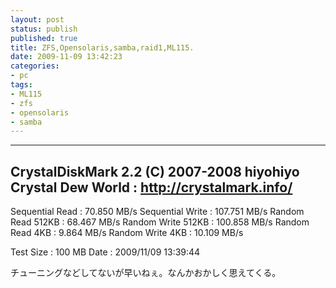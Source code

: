 ```yaml
---
layout: post
status: publish
published: true
title: ZFS,Opensolaris,samba,raid1,ML115.
date: 2009-11-09 13:42:23
categories:
- pc
tags:
- ML115
- zfs
- opensolaris
- samba
---
```

--------------------------------------------------
CrystalDiskMark 2.2 (C) 2007-2008 hiyohiyo
Crystal Dew World : http://crystalmark.info/
--------------------------------------------------

Sequential Read : 70.850 MB/s
Sequential Write : 107.751 MB/s
Random Read 512KB : 68.467 MB/s
Random Write 512KB : 100.858 MB/s
Random Read 4KB : 9.864 MB/s
Random Write 4KB : 10.109 MB/s

Test Size : 100 MB
Date : 2009/11/09 13:39:44

チューニングなどしてないが早いねぇ。なんかおかしく思えてくる。
